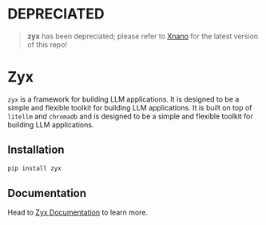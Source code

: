 # DEPRECIATED

> **zyx** has been depreciated; please refer to [Xnano](https://github.com/hsaeed3/xnano) for the latest version of this repo!

# Zyx


`zyx` is a framework for building LLM applications. It is designed to be a simple and flexible toolkit for building LLM applications. It is built on top of `litellm` and `chromadb` and is designed to be a simple and flexible toolkit for building LLM applications.

## Installation

```bash
pip install zyx
```

## Documentation

Head to [Zyx Documentation](https://zyx.hammad.fun) to learn more.
